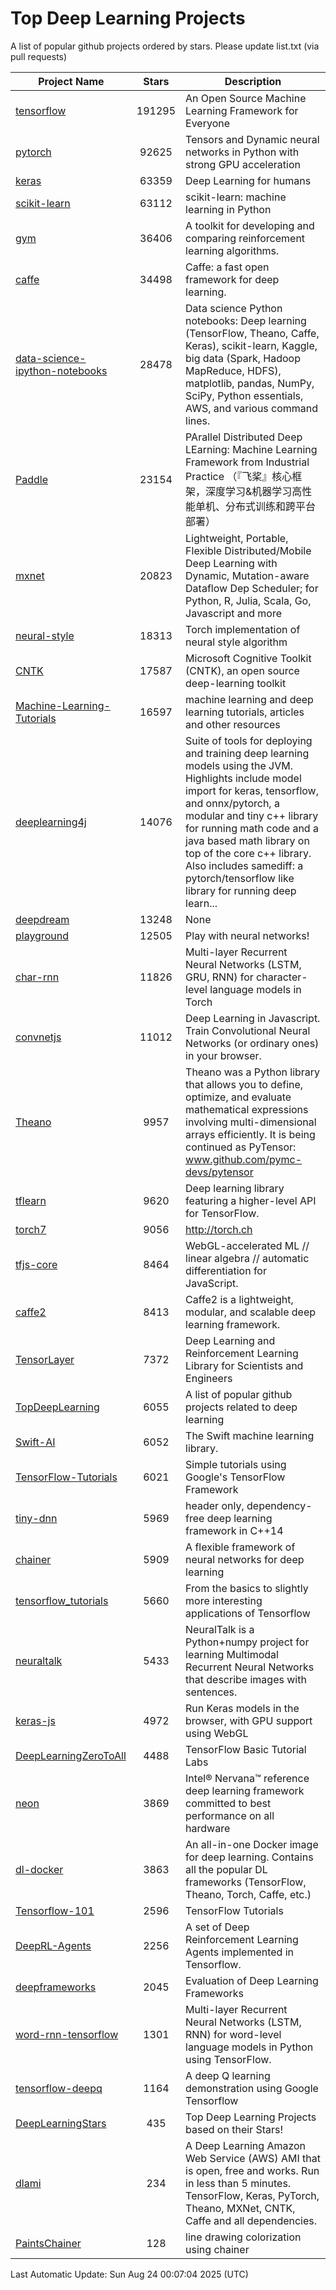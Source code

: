 # Top Deep Learning Projects
A list of popular github projects ordered by stars.
Please update list.txt (via pull requests)

|Project Name| Stars | Description |
| ---------- |:-----:| ----------- |
| [tensorflow](https://github.com/tensorflow/tensorflow) | 191295 | An Open Source Machine Learning Framework for Everyone |
| [pytorch](https://github.com/pytorch/pytorch) | 92625 | Tensors and Dynamic neural networks in Python with strong GPU acceleration |
| [keras](https://github.com/keras-team/keras) | 63359 | Deep Learning for humans |
| [scikit-learn](https://github.com/scikit-learn/scikit-learn) | 63112 | scikit-learn: machine learning in Python |
| [gym](https://github.com/openai/gym) | 36406 | A toolkit for developing and comparing reinforcement learning algorithms. |
| [caffe](https://github.com/BVLC/caffe) | 34498 | Caffe: a fast open framework for deep learning. |
| [data-science-ipython-notebooks](https://github.com/donnemartin/data-science-ipython-notebooks) | 28478 | Data science Python notebooks: Deep learning (TensorFlow, Theano, Caffe, Keras), scikit-learn, Kaggle, big data (Spark, Hadoop MapReduce, HDFS), matplotlib, pandas, NumPy, SciPy, Python essentials, AWS, and various command lines. |
| [Paddle](https://github.com/PaddlePaddle/Paddle) | 23154 | PArallel Distributed Deep LEarning: Machine Learning Framework from Industrial Practice （『飞桨』核心框架，深度学习&机器学习高性能单机、分布式训练和跨平台部署） |
| [mxnet](https://github.com/apache/mxnet) | 20823 | Lightweight, Portable, Flexible Distributed/Mobile Deep Learning with Dynamic, Mutation-aware Dataflow Dep Scheduler; for Python, R, Julia, Scala, Go, Javascript and more |
| [neural-style](https://github.com/jcjohnson/neural-style) | 18313 | Torch implementation of neural style algorithm |
| [CNTK](https://github.com/microsoft/CNTK) | 17587 | Microsoft Cognitive Toolkit (CNTK), an open source deep-learning toolkit |
| [Machine-Learning-Tutorials](https://github.com/ujjwalkarn/Machine-Learning-Tutorials) | 16597 | machine learning and deep learning tutorials, articles and other resources  |
| [deeplearning4j](https://github.com/deeplearning4j/deeplearning4j) | 14076 | Suite of tools for deploying and training deep learning models using the JVM. Highlights include model import for keras, tensorflow, and onnx/pytorch, a modular and tiny c++ library for running math code and a java based math library on top of the core c++ library. Also includes samediff: a pytorch/tensorflow like library for running deep learn... |
| [deepdream](https://github.com/google/deepdream) | 13248 | None |
| [playground](https://github.com/tensorflow/playground) | 12505 | Play with neural networks! |
| [char-rnn](https://github.com/karpathy/char-rnn) | 11826 | Multi-layer Recurrent Neural Networks (LSTM, GRU, RNN) for character-level language models in Torch |
| [convnetjs](https://github.com/karpathy/convnetjs) | 11012 | Deep Learning in Javascript. Train Convolutional Neural Networks (or ordinary ones) in your browser. |
| [Theano](https://github.com/Theano/Theano) | 9957 | Theano was a Python library that allows you to define, optimize, and evaluate mathematical expressions involving multi-dimensional arrays efficiently. It is being continued as PyTensor: www.github.com/pymc-devs/pytensor |
| [tflearn](https://github.com/tflearn/tflearn) | 9620 | Deep learning library featuring a higher-level API for TensorFlow. |
| [torch7](https://github.com/torch/torch7) | 9056 | http://torch.ch |
| [tfjs-core](https://github.com/tensorflow/tfjs-core) | 8464 | WebGL-accelerated ML // linear algebra // automatic differentiation for JavaScript. |
| [caffe2](https://github.com/facebookarchive/caffe2) | 8413 | Caffe2 is a lightweight, modular, and scalable deep learning framework. |
| [TensorLayer](https://github.com/tensorlayer/TensorLayer) | 7372 | Deep Learning and Reinforcement Learning Library for Scientists and Engineers  |
| [TopDeepLearning](https://github.com/aymericdamien/TopDeepLearning) | 6055 | A list of popular github projects related to deep learning |
| [Swift-AI](https://github.com/Swift-AI/Swift-AI) | 6052 | The Swift machine learning library. |
| [TensorFlow-Tutorials](https://github.com/nlintz/TensorFlow-Tutorials) | 6021 | Simple tutorials using Google's TensorFlow Framework |
| [tiny-dnn](https://github.com/tiny-dnn/tiny-dnn) | 5969 | header only, dependency-free deep learning framework in C++14 |
| [chainer](https://github.com/chainer/chainer) | 5909 | A flexible framework of neural networks for deep learning |
| [tensorflow_tutorials](https://github.com/pkmital/tensorflow_tutorials) | 5660 | From the basics to slightly more interesting applications of Tensorflow |
| [neuraltalk](https://github.com/karpathy/neuraltalk) | 5433 | NeuralTalk is a Python+numpy project for learning Multimodal Recurrent Neural Networks that describe images with sentences. |
| [keras-js](https://github.com/transcranial/keras-js) | 4972 | Run Keras models in the browser, with GPU support using WebGL |
| [DeepLearningZeroToAll](https://github.com/hunkim/DeepLearningZeroToAll) | 4488 | TensorFlow Basic Tutorial Labs |
| [neon](https://github.com/NervanaSystems/neon) | 3869 | Intel® Nervana™ reference deep learning framework committed to best performance on all hardware |
| [dl-docker](https://github.com/floydhub/dl-docker) | 3863 | An all-in-one Docker image for deep learning. Contains all the popular DL frameworks (TensorFlow, Theano, Torch, Caffe, etc.) |
| [Tensorflow-101](https://github.com/sjchoi86/Tensorflow-101) | 2596 | TensorFlow Tutorials |
| [DeepRL-Agents](https://github.com/awjuliani/DeepRL-Agents) | 2256 | A set of Deep Reinforcement Learning Agents implemented in Tensorflow. |
| [deepframeworks](https://github.com/zer0n/deepframeworks) | 2045 | Evaluation of Deep Learning Frameworks |
| [word-rnn-tensorflow](https://github.com/hunkim/word-rnn-tensorflow) | 1301 | Multi-layer Recurrent Neural Networks (LSTM, RNN) for word-level language models in Python using TensorFlow. |
| [tensorflow-deepq](https://github.com/siemanko/tensorflow-deepq) | 1164 | A deep Q learning demonstration using Google Tensorflow |
| [DeepLearningStars](https://github.com/hunkim/DeepLearningStars) | 435 | Top Deep Learning Projects based on their Stars! |
| [dlami](https://github.com/ritchieng/dlami) | 234 | A Deep Learning Amazon Web Service (AWS) AMI that is open, free and works. Run in less than 5 minutes. TensorFlow, Keras, PyTorch, Theano, MXNet, CNTK, Caffe and all dependencies. |
| [PaintsChainer](https://github.com/taizan/PaintsChainer) | 128 | line drawing colorization using chainer |

Last Automatic Update: Sun Aug 24 00:07:04 2025 (UTC)
